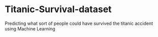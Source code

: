 # Titanic-Survival-dataset

Predicting what sort of people could have survived the titanic accident using Machine Learning
